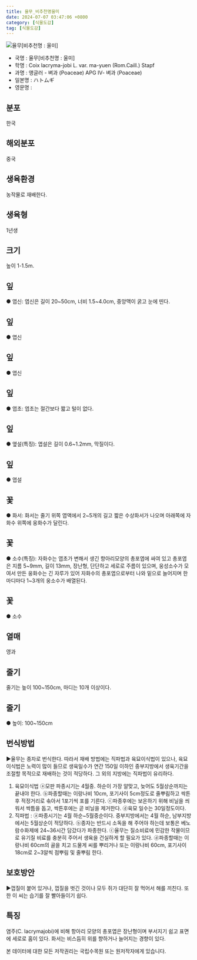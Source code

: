 ```yaml
---
title: 율무_비추천명울미
date: 2024-07-07 03:47:06 +0800
category: [식물도감]
tag: [식물도감]
---
```




![율무[비추천명 : 울미]](/fileUpload/plants/basic/Gramineae/Coix/14365/14365_20160808144344395files_th2.jpg)
- 국명 : 율무[비추천명 : 울미]
- 학명 : Coix lacryma-jobi L. var. ma-yuen (Rom.Caill.) Stapf
- 과명 : 앵글러 - 벼과 (Poaceae) APG Ⅳ- 벼과 (Poaceae)
- 일본명 : ハトムギ
- 영문명 : 


## 분포
한국
## 해외분포
중국
## 생육환경
농작물로 재배한다.
## 생육형
1년생
## 크기
높이 1-1.5m.
## 잎
● 엽신: 엽신은 길이 20~50cm, 너비 1.5~4.0cm, 중앙맥이 굵고 눈에 띤다.
## 잎
● 엽신
## 잎
● 엽신
## 잎
● 엽초: 엽초는 절간보다 짧고 털이 없다.
## 잎
● 옆설(특징): 엽설은 길이 0.6~1.2mm, 막질이다.
## 잎
● 엽설
## 꽃
● 화서: 화서는 줄기 위쪽 엽액에서 2~5개의 길고 짧은 수상화서가 나오며 아래쪽에 자화수 위쪽에 웅화수가 달린다.
## 꽃
● 소수(특징): 자화수는 엽초가 변해서 생긴 항아리모양의 총포엽에 싸여 있고 총포엽은 지름 5~9mm, 길이 13mm, 장난형, 단단하고 세로로 주름이 있으며, 웅성소수가 모여서 만든 웅화수는 긴 자루가 있어 자화수의 총포엽으로부터 나와 밑으로 늘어지며 한 마디마다 1~3개의 웅소수가 배열된다.
## 꽃
● 소수
## 열매
영과
## 줄기
줄기는 높이 100~150cm, 마디는 10개 이상이다.
## 줄기
● 높이:  100~150cm
## 번식방법
▶율무는 종자로 번식한다. 따라서 재배 방법에는 직파법과 육묘이식법이 있으나, 육묘이식법은 노력이 많이 들므로 생육일수가 연간 150일 이하인 중부지방에서 생육기간을 조절할 목적으로 재배하는 것이 적당하다. 그 외의 지방에는 직파법이 유리하다.1. 육묘이식법ⓐ모판 파종시기는 4월중. 하순이 가장 알맞고, 늦어도 5월상순까지는 끝내야 한다. ⓑ파종할때는 이랑나비 10cm, 포기사이 5cm정도로 줄뿌림하고 싹튼후 적정거리로 솎아서 1포기씩 포를 기른다. ⓒ파종후에는 보온하기 위해 비닐을 씌워서 싹틈을 돕고, 싹튼후에는 곧 비닐을 제거한다.ⓓ육묘 일수는 30일정도이다.2. 직파법 : ⓐ파종시기는 4월 하순~5월중순이다. 중부지방에서는 4월 하순, 남부지방에서는 5월상순이 적당하다. ⓑ종자는 반드시 소독을 해 주어야 하는데 보통은 베노람수화제에 24~36시간 담갔다가 파종한다.ⓒ율무는 질소비료에 민감한 작물이므로 유기질 비료를 충분히 주어서 생육을 건실하게 할 필요가 있다. ⓓ파종할때는 이랑나비 60cm의 골을 치고 드물게 씨를 뿌리거나 또는 이랑나비 60cm, 포기사이 18cm로 2~3알씩 점뿌림 및 줄뿌림 한다.
## 보호방안
▶껍질이 붙어 있거나, 껍질을 벗긴 것이나 모두 쥐가 대단히 잘 먹어서 해를 끼친다. 또한 이 씨는 습기를 잘 빨아들이기 쉽다.  
## 특징
염주(C. lacrymajobi)에 비해 항아리 모양의 총포엽은 장난형이며 부서지기 쉽고 표면에 세로로 홈이 있다. 화서는 비스듬히 위를 향하거나 늘어지는 경향이 있다.






본 데이터에 대한 모든 저작권리는 국립수목원 또는 원저작자에게 있습니다.
